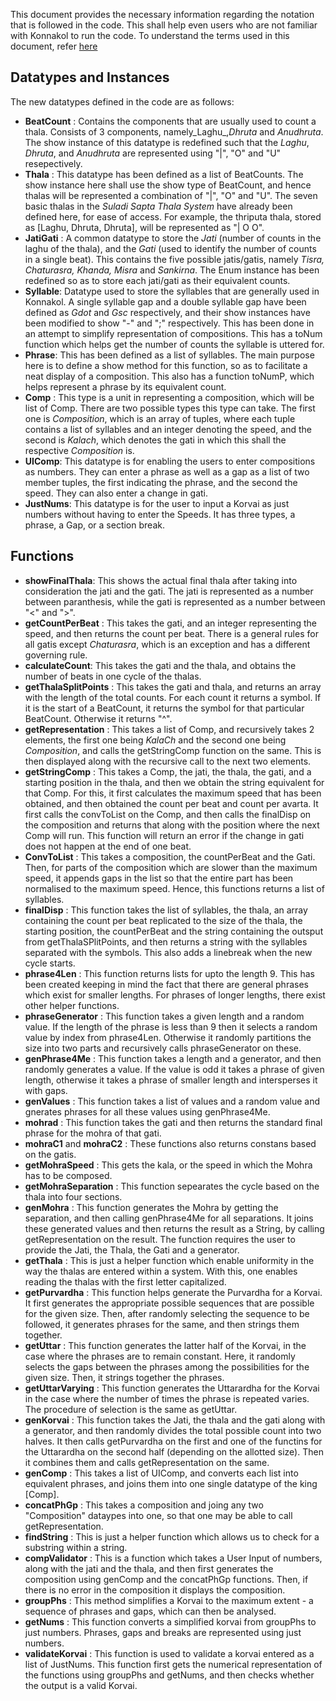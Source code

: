 This document provides the necessary information regarding the notation that is followed in the code. This shall help even users who are not familiar with Konnakol to run the code. To understand the terms used in this document, refer [here](https://github.com/tidalcycles/konnakol-gsoc/blob/main/ABOUT_KONNAKOL.md)

## Datatypes and Instances

The new datatypes defined in the code are as follows:

* **BeatCount** : Contains the components that are usually used to count a thala. Consists of 3 components, namely_Laghu_,_Dhruta_ and _Anudhruta_. The show instance of this datatype is redefined such that the _Laghu_, _Dhruta_, and _Anudhruta_ are represented using "|", "O" and "U" resepectively. 
* **Thala** : This datatype has been defined as a list of BeatCounts. The show instance here shall use the show type of BeatCount, and hence thalas will be represented a combination of "|", "O" and "U". The seven basic thalas in the _Suladi Sapta Thala System_ have already been defined here, for ease of access. For example, the thriputa thala, stored as [Laghu, Dhruta, Dhruta], will be represented as "| O O".
* **JatiGati** : A common datatype to store the _Jati_ (number of counts in the laghu of the thala), and the _Gati_ (used to identify the number of counts in a single beat). This contains the five possible jatis/gatis, namely _Tisra, Chaturasra, Khanda, Misra_ and _Sankirna_. The Enum instance has been redefined so as to store each jati/gati as their equivalent counts.
* **Syllable**: Datatype used to store the syllables that are generally used in Konnakol. A single syllable gap and a double syllable gap have been defined as _Gdot_ and _Gsc_ respectively, and their show instances have been modified to show "-" and ";" respectively. This has been done in an attempt to simplify representation of compositions. This has a toNum function which helps get the number of counts the syllable is uttered for.
* **Phrase**: This has been defined as a list of syllables. The main purpose here is to define a show method for this function, so as to facilitate a neat display of a composition. This also has a function toNumP, which helps represent a phrase by its equivalent count.
* **Comp** : This type is a unit in representing a composition, which will be list of Comp. There are two possible types this type can take. The first one is _Composition_, which is an array of tuples, where each tuple contains a list of syllables and an integer denoting the speed, and the second is _Kalach_, which denotes the gati in which this shall the respective _Composition_ is. 
* **UIComp**: This datatype is for enabling the users to enter compositions as numbers. They can enter a phrase as well as a gap as a list of two member tuples, the first indicating the phrase, and the second the speed. They can also enter a change in gati.
* **JustNums**:  This datatype is for the user to input a Korvai as just numbers without having to enter the Speeds. It has three types, a phrase, a Gap, or a section break.

## Functions

* **showFinalThala**: This shows the actual final thala after taking into consideration the jati and the gati. The jati is represented as a number between paranthesis, while the gati is represented as a number between "<" and ">".
* **getCountPerBeat** : This takes the gati, and an integer representing the speed, and then returns the count per beat. There is a general rules for all gatis except _Chaturasra_, which is an exception and has a different governing rule.
* **calculateCount**: This takes the gati and the thala, and obtains the number of beats in one cycle of the thalas.
* **getThalaSplitPoints** : This takes the gati and thala, and returns an array with the length of the total counts. For each count it returns a symbol. If it is the start of a BeatCount, it returns the symbol for that particular BeatCount. Otherwise it returns "^". 
* **getRepresentation** : This takes a list of Comp, and recursively takes 2 elements, the first one being _KalaCh_ and the second one being _Composition_, and calls the getStringComp function on the same. This is then displayed along with the recursive call to the next two elements.
* **getStringComp** : This takes a Comp, the jati, the thala, the gati, and a starting position in the thala, and then we obtain the string equivalent for that Comp. For this, it first calculates the maximum speed that has been obtained, and then obtained the count per beat and count per avarta. It first calls the convToList on the Comp, and then calls the finalDisp on the composition and returns that along with the position where the next Comp will run. This function will return an error if the change in gati does not happen at the end of one beat.
* **ConvToList** : This takes a composition, the countPerBeat and the Gati. Then, for parts of the composition which are slower than the maximum speed, it appends gaps in the list so that the entire part has been normalised to the maximum speed. Hence, this functions returns a list of syllables.
* **finalDisp** : This function takes the list of syllables, the thala, an array containing the count per beat replicated to the size of the thala, the starting position, the countPerBeat and the string containing the outsput from getThalaSPlitPoints, and then returns a string with the syllables separated with the symbols. This also adds a linebreak when the new cycle starts.
* **phrase4Len** : This function returns lists for upto the length 9. This has been created keeping in mind the fact that there are general phrases which exist for smaller lengths. For phrases of longer lengths, there exist other helper functions.
* **phraseGenerator** : This function takes a given length and a random value. If the length of the phrase is less than 9 then it selects a random value by index from phrase4Len. Otherwise it randomly partitions the size into two parts and recursively calls phraseGenerator on these.
* **genPhrase4Me** :  This function takes a length and a generator, and then randomly generates a value. If the value is odd it takes a phrase of given length, otherwise it takes a phrase of smaller length and intersperses it with gaps.
* **genValues** : This function takes a list of values and a random value and gnerates phrases for all these values using genPhrase4Me.
* **mohrad** : This function takes the gati and then returns the standard final phrase for the mohra of that gati.
* **mohraC1** and **mohraC2** : These functions also returns constans based on the gatis.
* **getMohraSpeed** : This gets the kala, or the speed in which the Mohra has to be composed.
* **getMohraSeparation** :  This function sepearates the cycle based on the thala into four sections.
*  **genMohra** : This function generates the Mohra by getting the separation, and then calling genPhrase4Me for all separations. It joins these generated values and then returns the result as a String, by calling getRepresentation on the result. The function requires the user to provide the Jati, the Thala, the Gati and a generator.
*  **getThala** : This is just a helper function which enable uniformity in the way the thalas are entered within a system. With this, one enables reading the thalas with the first letter capitalized.
*  **getPurvardha** : This function helps generate the Purvardha for a Korvai. It first generates the appropriate possible sequences that are possible for the given size. Then, after randomly selecting the sequence to be followed, it generates phrases for the same, and then strings them together.
*  **getUttar** : This function generates the latter half of the Korvai, in the case where the phrases are to remain constant. Here, it randomly selects the gaps between the phrases among the possibilities for the given size. Then, it strings together the phrases.
*  **getUttarVarying** : This function generates the Uttarardha for the Korvai in the case where the number of times the phrase is repeated varies. The procedure of selection is the same as getUttar.
*  **genKorvai** : This function takes the Jati, the thala and the gati along with a generator, and then randomly divides the total possible count into two halves. It then calls getPurvardha on the first and one of the functins for the Uttarardha on the second half (depending on the allotted size). Then it combines them and calls getRepresentation on the same.
* **genComp** : This takes a list of UIComp, and converts each list into equivalent phrases, and joins them into one single datatype of the king [Comp].
* **concatPhGp** : This takes a composition and joing any two "Composition" dataypes into one, so that one may be able to call getRepresentation.
* **findString** : This is just a helper function which allows us to check for a substring within a string.
* **compValidator** : This is a function which takes a User Input of numbers, along with the jati and the thala, and then first generates the composition using genComp and the concatPhGp functions. Then, if there is no error in the composition it displays the composition.
* **groupPhs** : This method simplifies a Korvai to the maximum extent - a sequence of phrases and gaps, which can then be analysed.
* **getNums** : This function converts a simplified korvai from groupPhs to just numbers. Phrases, gaps and breaks are represented using just numbers.
* **validateKorvai** :  This function is used to validate a korvai entered as a list of JustNums. This function first gets the numerical representation of the functions using groupPhs and getNums, and then checks whether the output is a valid Korvai.
